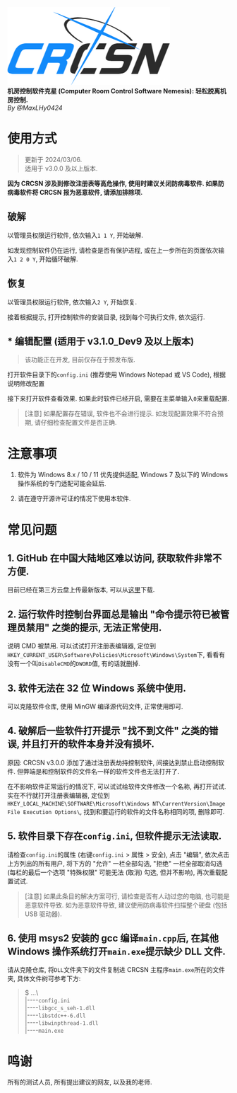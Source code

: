 ![logo](logo.png)\
**机房控制软件克星 (Computer Room Control Software Nemesis): 轻松脱离机房控制.**\
*By @MaxLHy0424*

# 使用方式

> 更新于 2024/03/06.\
> 适用于 v3.0.0 及以上版本.

**因为 CRCSN 涉及到修改注册表等高危操作, 使用时建议关闭防病毒软件. 如果防病毒软件将 CRCSN 报为恶意软件, 请添加排除项.**

## 破解

以管理员权限运行软件, 依次输入`1 1 Y`, 开始破解.

如发现控制软件仍在运行, 请检查是否有保护进程, 或在上一步所在的页面依次输入`1 2 0 Y`, 开始循环破解.

## 恢复

以管理员权限运行软件, 依次输入`2 Y`, 开始恢复.

接着根据提示, 打开控制软件的安装目录, 找到每个可执行文件, 依次运行.

## * 编辑配置 (适用于 v3.1.0_Dev9 及以上版本)

> 该功能正在开发, 目前仅存在于预发布版.

打开软件目录下的`config.ini` (推荐使用 Windows Notepad 或 VS Code), 根据说明修改配置 

接下来打开软件查看效果. 如果此时软件已经开启, 需要在主菜单输入`0`来重载配置.

> [注意] 如果配置存在错误, 软件也不会进行提示. 如发现配置效果不符合预期, 请仔细检查配置文件是否正确.

# 注意事项

1. 软件为 Windows 8.x / 10 / 11 优先提供适配, Windows 7 及以下的 Windows 操作系统的专门适配可能会延后.

2. 请在遵守开源许可证的情况下使用本软件.

# 常见问题

## 1. GitHub 在中国大陆地区难以访问, 获取软件非常不方便.

目前已经在第三方云盘上传最新版本, 可以从[这里](https://www.123pan.com/s/HmR8jv-tZLN.html "点击跳转")下载.

## 2. 运行软件时控制台界面总是输出 "命令提示符已被管理员禁用" 之类的提示, 无法正常使用.

说明 CMD 被禁用. 可以试试打开注册表编辑器, 定位到`HKEY_CURRENT_USER\Software\Policies\Microsoft\Windows\System`下, 看看有没有一个叫`DisableCMD`的`DWORD`值, 有的话就删掉.

## 3. 软件无法在 32 位 Windows 系统中使用.

可以克隆软件仓库, 使用 MinGW 编译源代码文件, 正常使用即可.

## 4. 破解后一些软件打开提示 "找不到文件" 之类的错误, 并且打开的软件本身并没有损坏.

原因: CRCSN v3.0.0 添加了通过注册表劫持控制软件, 间接达到禁止启动控制软件. 但弊端是和控制软件的文件名一样的软件文件也无法打开了.

在不影响软件正常运行的情况下, 可以试试给软件文件修改一个名称, 再打开试试. 实在不行就打开注册表编辑器, 定位到`HKEY_LOCAL_MACHINE\SOFTWARE\Microsoft\Windows NT\CurrentVersion\Image File Execution Options\`, 找到和要运行的软件的文件名称相同的项, 删除即可.

## 5. 软件目录下存在`config.ini`, 但软件提示无法读取.

请检查`config.ini`的属性 (右键`config.ini` > 属性 > 安全), 点击 "编辑", 依次点击上方列出的所有用户, 将下方的 "允许" 一栏全部勾选, "拒绝" 一栏全部取消勾选 (每栏的最后一个选项 "特殊权限" 可能无法 (取消) 勾选, 但并不影响), 再次重载配置试试.

> [注意] 如果此条目的解决方案可行, 请检查是否有人动过您的电脑, 也可能是恶意软件导致. 如为恶意软件导致, 建议使用防病毒软件扫描整个硬盘 (包括 USB 驱动器).

## 6. 使用 msys2 安装的 gcc 编译`main.cpp`后, 在其他 Windows 操作系统打开`main.exe`提示缺少 DLL 文件.

请从克隆仓库, 将`DLL`文件夹下的文件复制进 CRCSN 主程序`main.exe`所在的文件夹, 具体文件树可参考下方:

> $ ...\ \
> |----`config.ini`\
> |----`libgcc_s_seh-1.dll`\
> |----`libstdc++-6.dll`\
> |----`libwinpthread-1.dll`\
> |----`main.exe`


# 鸣谢

所有的测试人员, 所有提出建议的网友, 以及我的老师.